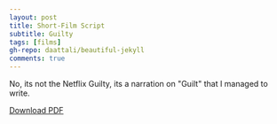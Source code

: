 ```yaml
---
layout: post
title: Short-Film Script
subtitle: Guilty
tags: [films]
gh-repo: daattali/beautiful-jekyll
comments: true
---
```


No, its not the Netflix Guilty, its a narration on "Guilt" that I managed to write.

<a href="[Guilty](https://github.com/piyushag0611/piyushag0611.github.io/blob/master/guilty%20(2).pdf)" download>Download PDF</a>
